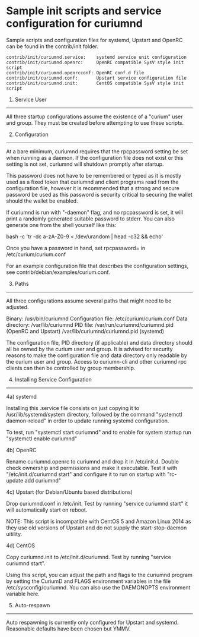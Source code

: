 Sample init scripts and service configuration for curiumnd
==========================================================

Sample scripts and configuration files for systemd, Upstart and OpenRC
can be found in the contrib/init folder.

    contrib/init/curiumnd.service:    systemd service unit configuration
    contrib/init/curiumnd.openrc:     OpenRC compatible SysV style init script
    contrib/init/curiumnd.openrcconf: OpenRC conf.d file
    contrib/init/curiumnd.conf:       Upstart service configuration file
    contrib/init/curiumnd.init:       CentOS compatible SysV style init script

1. Service User
---------------------------------

All three startup configurations assume the existence of a "curium" user
and group.  They must be created before attempting to use these scripts.

2. Configuration
---------------------------------

At a bare minimum, curiumnd requires that the rpcpassword setting be set
when running as a daemon.  If the configuration file does not exist or this
setting is not set, curiumnd will shutdown promptly after startup.

This password does not have to be remembered or typed as it is mostly used
as a fixed token that curiumnd and client programs read from the configuration
file, however it is recommended that a strong and secure password be used
as this password is security critical to securing the wallet should the
wallet be enabled.

If curiumnd is run with "-daemon" flag, and no rpcpassword is set, it will
print a randomly generated suitable password to stderr.  You can also
generate one from the shell yourself like this:

bash -c 'tr -dc a-zA-Z0-9 < /dev/urandom | head -c32 && echo'

Once you have a password in hand, set rpcpassword= in /etc/curium/curium.conf

For an example configuration file that describes the configuration settings,
see contrib/debian/examples/curium.conf.

3. Paths
---------------------------------

All three configurations assume several paths that might need to be adjusted.

Binary:              /usr/bin/curiumnd
Configuration file:  /etc/curium/curium.conf
Data directory:      /var/lib/curiumnd
PID file:            /var/run/curiumnd/curiumnd.pid (OpenRC and Upstart)
                     /var/lib/curiumnd/curiumnd.pid (systemd)

The configuration file, PID directory (if applicable) and data directory
should all be owned by the curium user and group.  It is advised for security
reasons to make the configuration file and data directory only readable by the
curium user and group.  Access to curiumn-cli and other curiumnd rpc clients
can then be controlled by group membership.

4. Installing Service Configuration
-----------------------------------

4a) systemd

Installing this .service file consists on just copying it to
/usr/lib/systemd/system directory, followed by the command
"systemctl daemon-reload" in order to update running systemd configuration.

To test, run "systemctl start curiumnd" and to enable for system startup run
"systemctl enable curiumnd"

4b) OpenRC

Rename curiumnd.openrc to curiumnd and drop it in /etc/init.d.  Double
check ownership and permissions and make it executable.  Test it with
"/etc/init.d/curiumnd start" and configure it to run on startup with
"rc-update add curiumnd"

4c) Upstart (for Debian/Ubuntu based distributions)

Drop curiumnd.conf in /etc/init.  Test by running "service curiumnd start"
it will automatically start on reboot.

NOTE: This script is incompatible with CentOS 5 and Amazon Linux 2014 as they
use old versions of Upstart and do not supply the start-stop-daemon uitility.

4d) CentOS

Copy curiumnd.init to /etc/init.d/curiumnd. Test by running "service curiumnd start".

Using this script, you can adjust the path and flags to the curiumnd program by
setting the CuriumD and FLAGS environment variables in the file
/etc/sysconfig/curiumnd. You can also use the DAEMONOPTS environment variable here.

5. Auto-respawn
-----------------------------------

Auto respawning is currently only configured for Upstart and systemd.
Reasonable defaults have been chosen but YMMV.
